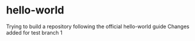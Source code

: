 # hello-world
Trying to build a repository following the official hello-world guide
Changes added for test branch 1
